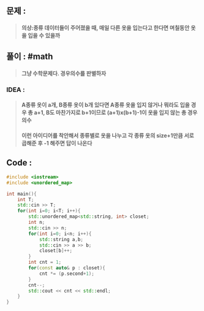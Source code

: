 ## 문제 : 
> #### 의상:종류 데이터들이 주어졌을 때, 매일 다른 옷을 입는다고 한다면 며칠동안 옷을 입을 수 있을까

## 풀이 : #math
> #### 그냥 수학문제다. 경우의수를 판별하자

### IDEA :
> #### A종류 옷이 a개, B종류 옷이 b개 있다면 A종류 옷을 입지 않거나 뭐라도 입을 경우 총 a+1, B도 마찬가지로 b+1이므로 (a+1)x(b+1)-1이 옷을 입지 않는 총 경우의수
> #### 이런 아이디어를 착안해서 종류별로 옷을 나누고 각 종류 옷의 size+1만큼 서로 곱해준 후 -1 해주면 답이 나온다

## Code :
```cpp
#include <iostream>
#include <unordered_map>

int main(){
    int T;
    std::cin >> T;
    for(int i=0; i<T; i++){
        std::unordered_map<std::string, int> closet;
        int n;
        std::cin >> n;
        for(int i=0; i<n; i++){
            std::string a,b;
            std::cin >> a >> b;
            closet[b]++;
        }
        int cnt = 1;
        for(const auto& p : closet){
            cnt *= (p.second+1);
        }
        cnt--;
        std::cout << cnt << std::endl;
    }
}
```
